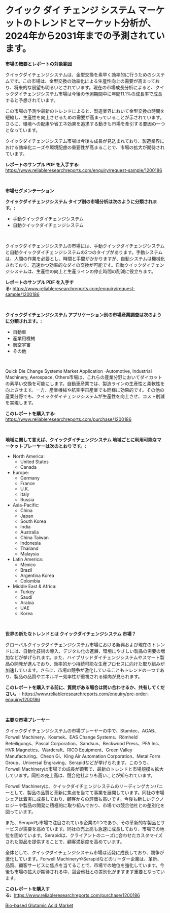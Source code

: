 <p><h1>クイック ダイ チェンジ システム マーケットのトレンドとマーケット分析が、2024年から2031年までの予測されています。</h1></p><p><strong>市場の概要とレポートの対象範囲</strong></p>
<p><p>クイックダイチェンジシステムは、金型交換を素早く効率的に行うためのシステムです。この市場は、金型交換の効率化による生産性向上の需要が高まっており、将来的な展望も明るいとされています。現在の市場成長分析によると、クイックダイチェンジシステム市場は今後の予測期間中に年間11.1%の成長率で成長すると予想されています。</p><p>この市場の予測や最新のトレンドによると、製造業界において金型交換の時間を短縮し、生産性を向上させるための需要が高まっていることが示されています。さらに、環境への配慮や省エネ効果を追求する動きも市場を牽引する要因の一つとなっています。</p><p>クイックダイチェンジシステム市場は今後も成長が見込まれており、製造業界における効率化ニーズや環境配慮の重要性が高まることで、市場の拡大が期待されています。</p></p>
<p><strong>レポートのサンプル PDF を入手する:</strong> <a href="https://www.reliableresearchreports.com/enquiry/request-sample/1200186">https://www.reliableresearchreports.com/enquiry/request-sample/1200186</a></p>
<p>&nbsp;</p>
<p><strong>市場セグメンテーション</strong></p>
<p><strong>クイックダイチェンジシステム タイプ別の市場分析は次のように分類されます。:</strong></p>
<p><ul><li>手動クイックダイチェンジシステム</li><li>自動クイックダイチェンジシステム</li></ul></p>
<p>&nbsp;</p>
<p><p>クイックダイチェンジシステムの市場には、手動クイックダイチェンジシステムと自動クイックダイチェンジシステムの2つのタイプがあります。手動システムは、人間の作業を必要とし、時間と手間がかかりますが、自動システムは機械化されており、迅速かつ効率的なダイの交換が可能です。自動クイックダイチェンジシステムは、生産性の向上と生産ラインの停止時間の削減に役立ちます。</p></p>
<p><strong>レポートのサンプル PDF を入手する:</strong>&nbsp;<a href="https://www.reliableresearchreports.com/enquiry/request-sample/1200186">https://www.reliableresearchreports.com/enquiry/request-sample/1200186</a></p>
<p>&nbsp;</p>
<p><strong> クイックダイチェンジシステム アプリケーション別の市場産業調査は次のように分類されます。:</strong></p>
<p><ul><li>自動車</li><li>産業用機械</li><li>航空宇宙</li><li>その他</li></ul></p>
<p>&nbsp;</p>
<p><p>Quick Die Change Systems Market Application -Automotive, Industrial Machinery, Aerospace, Others市場は、これらの産業分野においてダイカットの素早い交換を可能にします。自動車産業では、製造ラインの生産性と柔軟性を向上させます。一方、産業機械や航空宇宙産業でも同様に効果的です。その他の産業分野でも、クイックダイチェンジシステムが生産性を向上させ、コスト削減を実現します。</p></p>
<p><strong>このレポートを購入する:</strong>&nbsp; <a href="https://www.reliableresearchreports.com/purchase/1200186">https://www.reliableresearchreports.com/purchase/1200186</a></p>
<p>&nbsp;</p>
<p><strong>地域に関して言えば、クイックダイチェンジシステム 地域ごとに利用可能なマーケットプレーヤーは次のとおりです。:</strong></p>
<p><ul>
    <li>
        North America:
        <ul>
            <li>United States</li>
            <li>Canada</li>
        </ul>
    </li>
    <li>
        Europe:
        <ul>
            <li>Germany</li>
            <li>France</li>
            <li>U.K.</li>
            <li>Italy</li>
            <li>Russia</li>
        </ul>
    </li>
    <li>
        Asia-Pacific:
        <ul>
            <li>China</li>
            <li>Japan</li>
            <li>South Korea</li>
            <li>India</li>
            <li>Australia</li>
            <li>China Taiwan</li>
            <li>Indonesia</li>
            <li>Thailand</li>
            <li>Malaysia</li>
        </ul>
    </li>
    <li>
        Latin America:
        <ul>
            <li>Mexico</li>
            <li>Brazil</li>
            <li>Argentina Korea</li>
            <li>Colombia</li>
        </ul>
    </li>
    <li>
        Middle East & Africa:
        <ul>
            <li>Turkey</li>
            <li>Saudi</li>
            <li>Arabia</li>
            <li>UAE</li>
            <li>Korea</li>
        </ul>
    </li>
    </ul></p>
<p>&nbsp;</p>
<p><strong>世界の新たなトレンドとは クイックダイチェンジシステム 市場？</strong></p>
<p><p>グローバルクイックダイチェンジシステム市場における新興および現在のトレンドには、自動化技術の導入、デジタル化の進展、環境にやさしい製品の需要の増加などが挙げられます。また、ハイブリッドダイチェンジシステムやスマート製品の開発が進んでおり、効率的かつ持続可能な生産プロセスに向けた取り組みが加速しています。さらに、市場の競争が激化していることもトレンドの一つであり、製品の品質やエネルギー効率性が重視される傾向が見られます。</p></p>
<p><strong>このレポートを購入する前に、質問がある場合は問い合わせるか、共有してください。</strong>- <a href="https://www.reliableresearchreports.com/enquiry/pre-order-enquiry/1200186">https://www.reliableresearchreports.com/enquiry/pre-order-enquiry/1200186</a></p>
<p>&nbsp;</p>
<p><strong>主要な市場プレーヤー</strong></p>
<p><p>クイックダイチェンジシステムの市場プレーヤーの中で、Stamtec、AGAB、Forwell Machinery、Kosmek、EAS Change Systems、Römheld Beteiligungs、Pascal Corporation、Sandsun、Beckwood Press、PFA Inc、HVR Magnetics、Wardcraft、RICO Equipment、Green Valley Manufacturing、Cheon Gi、King Air Automation Corporation、Metal Form Group、Universal Engraving、Serapidなどが挙げられます。このうち、Forwell Machineryは市場での成長が顕著で、最新のトレンドと市場規模も拡大しています。同社の売上高は、競合他社よりも高いことが知られています。</p><p>Forwell Machineryは、クイックダイチェンジシステムのリーディングカンパニーとして、製品の品質と革新に焦点を当てて事業を展開しています。同社の市場シェアは着実に成長しており、顧客からの評価も高いです。今後も新しいテクノロジーや製品の開発に積極的に取り組んでおり、市場での競合他社との差別化を図っています。</p><p>また、Serapidも市場で注目されている企業の1つであり、その革新的な製品とサービスが需要を高めています。同社の売上高も急速に成長しており、市場での地位を固めています。Serapidは、クライアントのニーズに合わせたカスタマイズされた製品を提供することで、顧客満足度を高めています。</p><p>全体として、クイックダイチェンジシステム市場は活発に成長しており、競争が激化しています。Forwell MachineryやSerapidなどのリーダー企業は、革新、品質、顧客サービスに焦点を当てることで、市場での地位を強化しています。今後も市場の拡大が期待される中、競合他社との差別化がますます重要となっています。</p></p>
<p><strong>このレポートを購入する:</strong>&nbsp;&nbsp;<a href="https://www.reliableresearchreports.com/purchase/1200186">https://www.reliableresearchreports.com/purchase/1200186</a></p>
<p><p><a href="https://summer-dogwood-3e9.notion.site/Bio-based-Glutamic-Acid-Market-Analysis-and-Market-Size-Global-Industry-Overview-Market-Segmentati-728a24c85a7042d4805f03822669d89f">Bio-based Glutamic Acid Market</a></p></p>